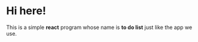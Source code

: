 # Hi here!  

This is a simple **react** program whose name is **to do list** just like the app we use.  
